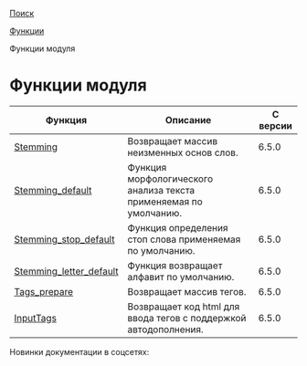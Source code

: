 [Поиск](/api_help/search/index.php)

[Функции](/api_help/search/functions/index.php)

Функции модуля

Функции модуля
==============

| Функция | Описание | С версии |
| --- | --- | --- |
| [Stemming](/api_help/search/functions/stemming.php) | Возвращает массив неизменных основ слов. | 6.5.0 |
| [Stemming\_default](/api_help/search/functions/stemming_default.php) | Функция морфологического анализа текста применяемая по умолчанию. | 6.5.0 |
| [Stemming\_stop\_default](/api_help/search/functions/stemming_stop_default.php) | Функция определения стоп слова применяемая по умолчанию. | 6.5.0 |
| [Stemming\_letter\_default](/api_help/search/functions/stemming_letter_default.php) | Функция возвращает алфавит по умолчанию. | 6.5.0 |
| [Tags\_prepare](/api_help/search/functions/tags_prepare.php) | Возвращает массив тегов. | 6.5.0 |
| [InputTags](/api_help/search/functions/inputtags.php) | Возвращает код html для ввода тегов с поддержкой автодополнения. | 6.5.0 |

Новинки документации в соцсетях: